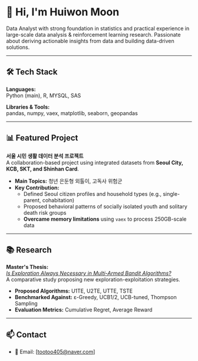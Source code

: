 # 👋 Hi, I'm Huiwon Moon

Data Analyst with strong foundation in statistics and practical experience in large-scale data analysis & reinforcement learning research. Passionate about deriving actionable insights from data and building data-driven solutions.

---

## 🛠 Tech Stack

**Languages:**  
Python (main), R, MYSQL, SAS  

**Libraries & Tools:**  
pandas, numpy, vaex, matplotlib, seaborn, geopandas

---

## 📊 Featured Project

**서울 시민 생활 데이터 분석 프로젝트**  
A collaboration-based project using integrated datasets from **Seoul City, KCB, SKT, and Shinhan Card**.

- **Main Topics:** 청년 은둔형 외톨이, 고독사 위험군
- **Key Contribution:**  
  - Defined Seoul citizen profiles and household types (e.g., single-parent, cohabitation)
  - Proposed behavioral patterns of socially isolated youth and solitary death risk groups
  - **Overcame memory limitations** using `vaex` to process 250GB-scale data

---

## 📚 Research

**Master's Thesis:**  
[_Is Exploration Always Necessary in Multi-Armed Bandit Algorithms?_](https://dcollection.uos.ac.kr/public_resource/pdf/000000035965_20250717171707.pdf)  
A comparative study proposing new exploration-exploitation strategies.

- **Proposed Algorithms:** U1TE, U2TE, UTTE, TSTE  
- **Benchmarked Against:** ε-Greedy, UCB1/2, UCB-tuned, Thompson Sampling  
- **Evaluation Metrics:** Cumulative Regret, Average Reward

---

## 📫 Contact

- 📧 Email: [tootoo405@naver.com]



<!--
**Moon-Huiwon/Moon-Huiwon** is a ✨ _special_ ✨ repository because its `README.md` (this file) appears on your GitHub profile.

Here are some ideas to get you started:

- 🔭 I’m currently working on ...
- 🌱 I’m currently learning ...
- 👯 I’m looking to collaborate on ...
- 🤔 I’m looking for help with ...
- 💬 Ask me about ...
- 📫 How to reach me: ...
- 😄 Pronouns: ...
- ⚡ Fun fact: ...
-->
